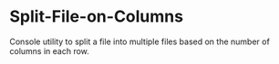 # Split-File-on-Columns
Console utility to split a file into multiple files based on the number of columns in each row.
